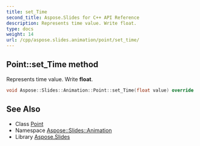 ```yaml
---
title: set_Time
second_title: Aspose.Slides for C++ API Reference
description: Represents time value. Write float.
type: docs
weight: 14
url: /cpp/aspose.slides.animation/point/set_time/
---
```

## Point::set_Time method


Represents time value. Write **float**.

```cpp
void Aspose::Slides::Animation::Point::set_Time(float value) override
```

## See Also

* Class [Point](../)
* Namespace [Aspose::Slides::Animation](../../)
* Library [Aspose.Slides](../../../)

